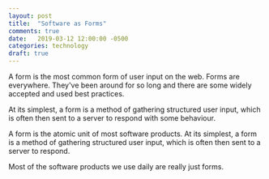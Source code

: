 ```yaml
---
layout: post
title:  "Software as Forms"
comments: true
date:   2019-03-12 12:00:00 -0500
categories: technology
draft: true
---
```


A form is the most common form of user input on the web. Forms are everywhere. They've been around for so long and there are some widely accepted and used best practices.

At its simplest, a form is a method of gathering structured user input, which is often then sent to a server to respond with some behaviour. 

A form is the atomic unit of most software products. 
At its simplest, a form is a method of gathering structured user input, which is often then sent to a server to respond.  

Most of the software products we use daily are really just forms.